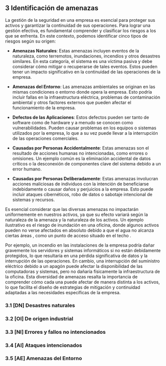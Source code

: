 ## 3 Identificación de amenazas

La gestión de la seguridad en una empresa es esencial para proteger sus activos y garantizar la continuidad de sus operaciones. Para lograr una gestión efectiva, es fundamental comprender y clasificar los riesgos a los que se enfrenta. En este contexto, podemos identificar cinco tipos de riesgos según su origen:

- **Amenazas Naturales**: Estas amenazas incluyen eventos de la naturaleza, como terremotos, inundaciones, incendios y otros desastres similares. En esta categoría, el sistema es una víctima pasiva y debe considerar cómo mitigar o recuperarse de tales eventos. Estos pueden tener un impacto significativo en la continuidad de las operaciones de la empresa.

- **Amenazas del Entorno**: Las amenazas ambientales se originan en las mismas condiciones o entorno donde opera la empresa. Esto podría incluir fallas en la infraestructura eléctrica, problemas de contaminación ambiental y otros factores externos que pueden afectar el funcionamiento de la empresa.

- **Defectos de las Aplicaciones**: Estos defectos pueden ser tanto de software como de hardware y a menudo se conocen como vulnerabilidades. Pueden causar problemas en los equipos o sistemas utilizados por la empresa, lo que a su vez puede llevar a la interrupción de las operaciones comerciales.

- **Causadas por Personas Accidentalmente**: Estas amenazas son el resultado de acciones humanas no intencionadas, como errores o omisiones. Un ejemplo común es la eliminación accidental de datos críticos o la desconexión de componentes clave del sistema debido a un error humano.

- **Causadas por Personas Deliberadamente**: Estas amenazas involucran acciones maliciosas de individuos con la intención de beneficiarse indebidamente o causar daños y perjuicios a la empresa. Esto puede incluir ataques cibernéticos, robo de datos o sabotaje intencional de sistemas y recursos.

Es esencial considerar que las diversas amenazas no impactarán uniformemente en nuestros activos, ya que su efecto variará según la naturaleza de la amenaza y la naturaleza de los activos. Un ejemplo ilustrativo es el riesgo de inundación en una oficina, donde algunos activos pueden no verse afectados en absoluto debido a que el agua no alcanza ciertas áreas , como un punto de acceso situado en el techo .

Por ejemplo, un incendio en las instalaciones de la empresa podría dañar gravemente los servidores y sistemas informáticos si no están debidamente protegidos, lo que resultaría en una pérdida significativa de datos y la interrupción de las operaciones. En cambio, una interrupción del suministro eléctrico debido a un apagón puede afectar la disponibilidad de las computadoras y sistemas, pero no dañaría físicamente la infraestructura de la oficina. Esta diversidad de amenazas resalta la importancia de comprender cómo cada una puede afectar de manera distinta a los activos, lo que facilita el diseño de estrategias de mitigación y continuidad adaptadas a las necesidades específicas de la empresa.

### 3.1 [DN] Desastres naturales
### 3.2 [OI] De origen industrial
### 3.3 [NI] Errores y fallos no intencionados
### 3.4 [AI] Ataques intencionados
### 3.5 [AE] Amenazas del Entorno

